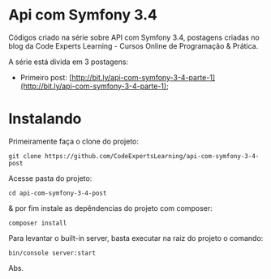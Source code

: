 Api com Symfony 3.4
===
Códigos criado na série sobre API com Symfony 3.4, postagens criadas no blog da Code Experts Learning - Cursos Online de Programação & Prática.

A série está divida em 3 postagens:
 
- Primeiro post: [http://bit.ly/api-com-symfony-3-4-parte-1](http://bit.ly/api-com-symfony-3-4-parte-1);


Instalando
===

Primeiramente faça o clone do projeto:

`git clone https://github.com/CodeExpertsLearning/api-com-symfony-3-4-post`

Acesse pasta do projeto:

`cd api-com-symfony-3-4-post`

& por fim instale as depêndencias do projeto com composer:

`composer install`

Para levantar o built-in server, basta executar na raiz do projeto o comando:

`bin/console server:start`

Abs.